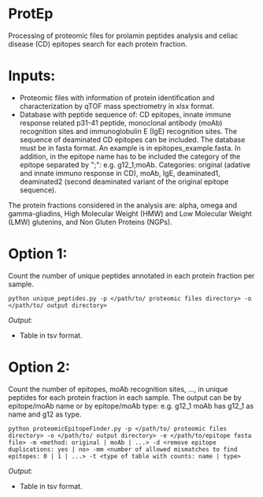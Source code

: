 # ProtEp
Processing of proteomic files for prolamin peptides analysis and celiac disease (CD) epitopes search for each protein fraction.

# **Inputs:**
* Proteomic files with information of protein identification and characterization by qTOF mass spectrometry in xlsx format.
* Database with peptide sequence of: CD epitopes, innate immune response related p31-41 peptide, monoclonal antibody (moAb) recognition sites and immunoglobulin E (IgE) recognition sites. The sequence of deaminated CD epitopes can be included. The database must be in fasta format. An example is in epitopes_example.fasta. In addition, in the epitope name has to be included the category of the epitope separated by ";": e.g. g12_1;moAb. Categories: original (adative and innate immuno response in CD), moAb, IgE, deaminated1, deaminated2 (second deaminated variant of the original epitope sequence).

The protein fractions considered in the analysis are: alpha, omega and gamma-gliadins, High Molecular Weight (HMW) and Low Molecular Weight (LMW) glutenins, and Non Gluten Proteins (NGPs).


# **Option 1:**

Count the number of unique peptides annotated in each protein fraction per sample.

```
python unique_peptides.py -p </path/to/ proteomic files directory> -o </path/to/ output directory>
```

*Output:*
* Table in tsv format.

# **Option 2:**
Count the number of epitopes, moAb recognition sites, ..., in unique peptides for each protein fraction in each sample. The output can be by epitope/moAb name or by epitope/moAb type: e.g. g12_1 moAb has g12_1 as name and g12 as type.
```
python proteomicEpitopeFinder.py -p </path/to/ proteomic files directory> -o </path/to/ output directory> -e </path/to/epitope fasta file> -m <method: original | moAb | ...> -d <remove epitope duplications: yes | no> -mm <number of allowed mismatches to find epitopes: 0 | 1 | ...> -t <type of table with counts: name | type>
```
*Output:*
* Table in tsv format.
